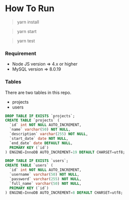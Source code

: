 # How To Run

> yarn install

> yarn start

> yarn test

### Requirement
- Node JS version => 4.x or higher
- MySQL version => 8.0.19 

### Tables

There are two tables in this repo. 
- projects
- users

```sql
DROP TABLE IF EXISTS `projects`;
CREATE TABLE `projects` (
  `id` int NOT NULL AUTO_INCREMENT,
  `name` varchar(50) NOT NULL,
  `description` varchar(255) NOT NULL,
  `start_date` date NOT NULL,
  `end_date` date DEFAULT NULL,
  PRIMARY KEY (`id`)
) ENGINE=InnoDB AUTO_INCREMENT=19 DEFAULT CHARSET=utf8;

DROP TABLE IF EXISTS `users`;
CREATE TABLE `users` (
  `id` int NOT NULL AUTO_INCREMENT,
  `username` varchar(50) NOT NULL,
  `password` varchar(255) NOT NULL,
  `full_name` varchar(50) NOT NULL,
  PRIMARY KEY (`id`)
) ENGINE=InnoDB AUTO_INCREMENT=8 DEFAULT CHARSET=utf8;

